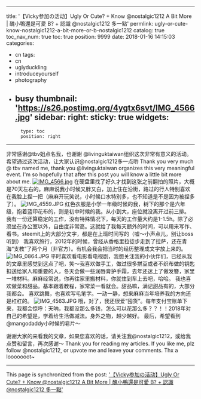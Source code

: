 
---
title: '【Vicky参加の活动】Ugly Or Cute? + Know @nostalgic1212 A Bit More | 醜小鴨還是可愛 B? + 認識 @nostalgic1212 多一點'
permlink: ugly-or-cute-know-nostalgic1212-a-bit-more-or-b-nostalgic1212
catalog: true
toc_nav_num: true
toc: true
position: 9999
date: 2018-01-16 14:15:03
categories:
- cn
tags:
- cn
- uglyduckling
- introduceyourself
- photography
- busy
thumbnail: 'https://s26.postimg.org/4ygtx6svt/IMG_4566.jpg'
sidebar:
    right:
        sticky: true
widgets:
    -
        type: toc
        position: right
---


非常感谢@tbv姐点名我，也谢谢 @livinguktaiwan组织这次非常有意义的活动。希望通过这次活动，让大家认识@nostalgic1212多一点哟
Thank you very much @ tbv named me, thank you @livinguktaiwan organizes this very meaningful event. I'm so hopefully that after this post you will know a little bit more about me.
[![IMG_4566.jpg](https://s26.postimg.org/4ygtx6svt/IMG_4566.jpg)](https://postimg.org/image/ceg3izgl1/)
在硬盘里找了好久才找到这张之前翻拍的照片，大概是70天左右的。麻麻说我小时候又胖又白，加上住在沿街，路过的行人特别喜欢在我脸上捏一把（麻麻开玩笑说，小时候口水特别多，也不知道是不是因为被捏多了）。
![IMG_4559.JPG](https://res.cloudinary.com/hpiynhbhq/image/upload/v1516111404/sozhlsgk3lfyx7ihjm9f.jpg)
红色衣服是小学一年级时候的我，树下的那个是六年级，抱着蓝印花布的，则是初中时候的我。从小到大，座位就没离开过前三排。
我有一份还算稳定的工作，没有特殊情况下，每天的工作量大约是1-1.5h。除了必须坐在办公室以外，自由度非常高。这就给了我每天额外的时间，可以用来写作、看书。steemit上的大部分文字，都是在上班时间写的（嘘～小声点儿，别让boss听到）
我喜欢旅行，2012年的时候，曾经从香格里拉徒步走到了拉萨，还在青海“支教”了两个月（非官方）。有机会我会把当时的经历整理成文字放上来的。
![IMG_0864.JPG](https://steemitimages.com/DQmZKfuezSehzcjZ4xFtL62uYFt6RoLzrD5fWR9F1cG5FEh/IMG_0864.JPG)
平时喜欢看电影看电视剧，我想关注我的小伙伴们，已经从我的文章里感觉到这点了吧，笑～我喜欢做手工，做过很多拼豆或者不织布做的钥匙扣送给家人和重要的人，冬天会做一些润唇膏护手霜，去年还迷上了做发簪，家里一堆材料。麻麻经常说，你再往家里搬材料，你就住到车上去吧，哈哈。
我也喜欢做菜和甜品。基本跟着教程，家常菜一看就会。甜品嘛，满记甜品有的，大部分我都会。
喜欢跳舞，也喜欢写毛笔字。一动一静，想来麻麻当年培养我的方向还是杠杠的。
![IMG_4563.JPG](https://steemitimages.com/DQmUTr73NhWi91SV95idnwq54xWfqEEgGtGWmyz1eixJ2j6/IMG_4563.JPG)
哦，对了，我还很爱“囤货”。每年支付宝账单下来，我都会惊呼：天呐，我都没那么多钱，怎么可以花那么多？？！！2018年对自己的希望是，学着给生活做减法。身外之物，越少越好。
最后，希望看到@mangodaddy小时候的皂片～

谢谢大家的来看我的文章，如果您喜欢的话，请关注我@nostalgic1212，或给我点赞和留言，再次感谢～
Thank you for reading my articles. If you like me, plz follow @nostalgic1212, or upvote me and leave your comments. Thx a looooooot~

- - -

This page is synchronized from the post: ['【Vicky参加の活动】Ugly Or Cute? + Know @nostalgic1212 A Bit More | 醜小鴨還是可愛 B? + 認識 @nostalgic1212 多一點'](https://steemit.com/@nostalgic1212/ugly-or-cute-know-nostalgic1212-a-bit-more-or-b-nostalgic1212)
